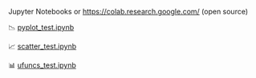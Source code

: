Jupyter Notebooks or https://colab.research.google.com/ (open source)

📉 [pyplot_test.ipynb](https://colab.research.google.com/drive/1xdKCnLYwOlastq0oAx54PnDsdESQSMmf?usp=sharing)

📈 [scatter_test.ipynb](https://colab.research.google.com/drive/1o0Elhgk25JAZQzNaEZnyyfRTA2PTx_93?usp=sharing)

📊 [ufuncs_test.ipynb](https://colab.research.google.com/drive/1EoRPsOgI4QIH4CfLmhWRXg6StPRrtFe3?usp=sharing)
